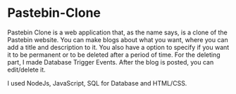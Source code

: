 # Pastebin-Clone

Pastebin Clone is a web application that, as the name says, is a clone of the Pastebin website.
You can make blogs about what you want, where you can add a title and description to it. You also have a option to specify if you want it to be permanent or to be deleted after a period of time. For the deleting part, I made Database Trigger Events.
After the blog is posted, you can edit/delete it.

I used NodeJs, JavaScript, SQL for Database and HTML/CSS.
